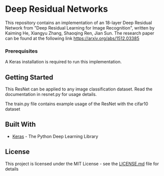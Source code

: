 # Deep Residual Networks

This repository contains an implementation of an 18-layer Deep Residual Network from "Deep Residual Learning for Image Recognition", written by Kaiming He, Xiangyu Zhang, Shaoqing Ren, Jian Sun. The research paper can be found at the following link https://arxiv.org/abs/1512.03385

### Prerequisites

A Keras installation is required to run this implementation.

## Getting Started

This ResNet can be applied to any image classification dataset. Read the documentation in resnet.py for usage details.

The train.py file contains example usage of the ResNet with the cifar10 dataset


## Built With

* [Keras](https://keras.io/) - The Python Deep Learning Library


## License
This project is licensed under the MIT License - see the [LICENSE.md](LICENSE.md) file for details
